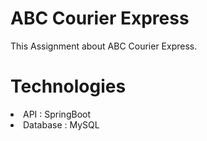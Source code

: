 # ABC Courier Express

This Assignment about ABC Courier Express.

# Technologies

<li>API : SpringBoot </li>
<li>Database : MySQL </li>



